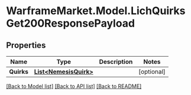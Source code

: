 # WarframeMarket.Model.LichQuirksGet200ResponsePayload

## Properties

Name | Type | Description | Notes
------------ | ------------- | ------------- | -------------
**Quirks** | [**List&lt;NemesisQuirk&gt;**](NemesisQuirk.md) |  | [optional] 

[[Back to Model list]](../README.md#documentation-for-models) [[Back to API list]](../README.md#documentation-for-api-endpoints) [[Back to README]](../README.md)

